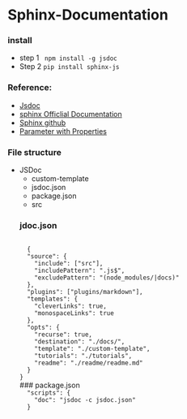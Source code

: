 # Sphinx-Documentation
### install
- step 1
<code> npm install -g jsdoc</code>
- Step 2
<code>pip install sphinx-js</code>


### Reference:
- [Jsdoc](https://jsdoc.app/about-tutorials.html)
- [sphinx Officlial Documentation](https://pypi.org/project/sphinx-js/)
- [Sphinx github](https://github.com/mozilla/sphinx-js)
- [Parameter with Properties](https://jsdoc.app/tags-param.html#parameters-with-properties)


### File structure
<ul>
<li>JSDoc
<ul>
<li>custom-template</li>
<li>jsdoc.json</li>
<li>package.json</li>
  <li>src</li>
</ul>
</li>


### jdoc.json
<code>
  {
  "source": {
    "include": ["src"],
    "includePattern": ".js$",
    "excludePattern": "(node_modules/|docs)"
  },
  "plugins": ["plugins/markdown"],
  "templates": {
    "cleverLinks": true,
    "monospaceLinks": true
  },
  "opts": {
    "recurse": true,
    "destination": "./docs/",
    "template": "./custom-template",
    "tutorials": "./tutorials",
    "readme": "./readme/readme.md"
  }
}
</code>
### package.json
<code>
  "scripts": {
    "doc": "jsdoc -c jsdoc.json"
  }
  </code>
